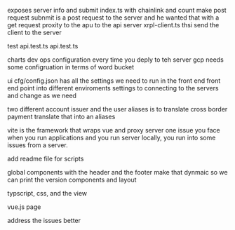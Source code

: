 

exposes server info
and submit
index.ts
with chainlink and count make post request
subnmit is a post request to the server and he wanted that with a get request
proxity to the apu to the api server
xrpl-client.ts thsi send the client to the server

test
api.test.ts
api.test.ts

charts
dev ops configuration
every time you deply to teh server 
gcp needs some configruation in terms of word bucket


ui
cfg/config.json has all the settings we need to run in the front end
front end point into different enviroments 
settings to connecting to the servers and change as we need

two different account issuer and the user
aliases is to translate cross border payment translate that into an aliases

vite is the framework that wraps vue and proxy server one issue you face when you run applications and you run server locally, you run into some issues from a server.  

add readme file for scripts

global components with the header and the footer
make that dynmaic so we can print the version
components and layout

typscript, css, and the view

vue.js page 


address the issues better
